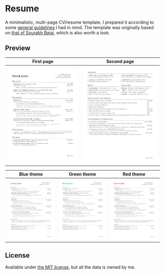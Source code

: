 
# Resume

A minimalistic, multi-page CV/resume template. I prepared it according to some [general guidelines](http://dcetin.me/en/blog/how-to-write-a-good-cv) I had in mind. The template was originally based on [that of Sourabh Bajaj](https://github.com/sb2nov/resume), which is also worth a look.

## Preview

First page          | Second page
:------------------:|:------------------:
![](img/black-1.png)|![](img/black-2.png)

Blue theme          | Green theme        | Red theme
:------------------:|:------------------:|:------------------:
![](img/blue-1.png) |![](img/green-1.png)|![](img/red-1.png)

## License

Available under [the MIT license](https://opensource.org/licenses/MIT), but all the data is owned by me.
